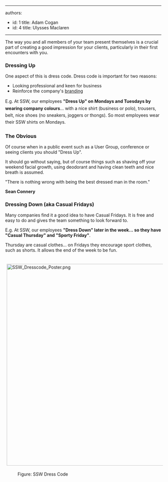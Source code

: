 

---
authors:
  - id: 1
    title: Adam Cogan
  - id: 4
    title: Ulysses Maclaren
---




<span class='intro'> <p>​​The way you and all members of your team present themselves is a crucial part of
                    creating a good impression for your clients, particularly in their first encounters
                    with you.
                </p> </span>

<h3>Dressing Up</h3><p> One aspect of this is dress code. Dress code is important for two reasons&#58;</p><ul><li>Looking professional and keen for business</li><li>Reinforce&#160;the company's&#160;<a href="http&#58;//www.ssw.com.au/ssw/Standards/Rules/RulesToBetterBranding.aspx#BrandingEmployees">branding</a></li></ul><p><span style="line-height&#58;1.6;"><span style="line-height&#58;20.7999992370605px;">E.g. At SSW, our&#160;employees</span>&#160;</span><strong style="line-height&#58;1.6;">&quot;Dress Up&quot;&#160;on Mondays and Tuesdays by wearing company colours</strong><span style="line-height&#58;1.6;">...&#160;with a nice shirt (business or polo), trousers, belt,&#160;nice&#160;shoes (no sneakers, joggers or thongs). So most employees wear their SSW shirts on Mondays​.​</span><br></p><h3>The Obvious​</h3><p>Of course when&#160;in a&#160;public​ event&#160;such as a User Group, conference&#160;or seeing clients you should &quot;Dress Up&quot;.​<br></p><p> It should go without saying, but of course things such as&#160;shaving off your weekend facial growth, using deodorant and having clean teeth and nice breath is assumed.</p><div class="greyBox"><p>&quot;There is nothing wrong with being the best dressed man in the room.&quot;</p><p></p><p> 
      <strong>Sean Connery</strong>​</p></div><h3>Dressing Down (aka Casual Fridays)</h3><p>Many companies find it a good idea to have Casual Fridays. It is free and easy to do and gives the team something to look forward to.</p><p>E.g. At SSW, our&#160;employees <strong>&quot;Dress Down&quot;&#160;later in the week... so they have &quot;Casual Thursday&quot; and &quot;Sporty Friday&quot;</strong>.</p><p>Thursday are casual clothes… on Fridays they encourage​ sport clothes, such as shorts. It allows the end of the week to be fun.</p><p class="ssw15-rteElement-GreyBox">​<img src="/PublishingImages/SSW_Dresscode_Poster.png" alt="SSW_Dresscode_Poster.png" style="margin&#58;5px;width&#58;650px;" /></p><dd class="ssw15-rteElement-FigureNormal">Figure&#58; SSW ​Dress Code​</dd>


